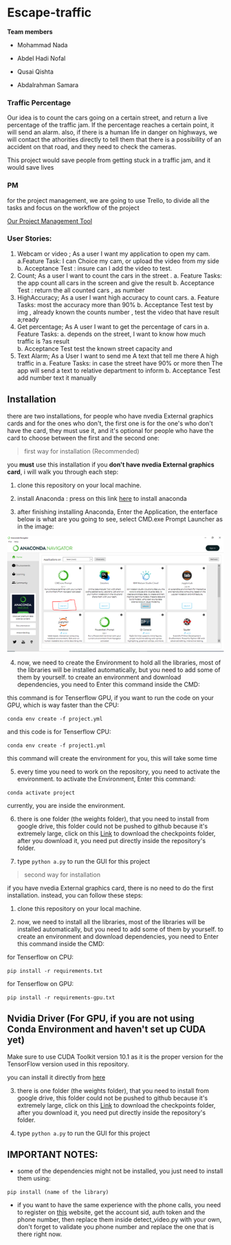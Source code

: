 # Escape-traffic

**Team members**

* Mohammad Nada

* Abdel Hadi Nofal

* Qusai Qishta

* Abdalrahman Samara

### **Traffic Percentage**

Our idea is to count the cars going on a certain street, and return a live percentage of the traffic jam. If the percentage reaches a certain point, it will send an alarm. also, if there is a human life in danger on highways, we will contact the athorities directly to tell them that there is a possibility of an accident on that road, and they need to check the cameras.

This project would save people from getting stuck in a traffic jam, and it would save lives

### **PM**

for the project management, we are going to use Trello, to divide all the tasks and focus on the workflow of the project

[Our Project Management Tool](https://trello.com/b/Cdz722Xv/team-project)

### User Stories: 
 

1. Webcam or video ; As a user I want my application to open my cam.
    a.Feature Task:
         I can Choice my cam, or upload the video from my side
    b. Acceptance Test :
            insure can I add the video to test.
2. Count; As a user I want to count the cars in the street .
    a. Feature Tasks:
        the app count all cars in the screen and give the result
    b. Acceptance Test :
	    return the all counted cars , as number 
3. HighAccuracy; As a user I want high accuracy to count cars.
    a. Feature Tasks:
        most the accuracy more than 90% 
    b. Acceptance Test 
        test by img , already known the counts number , 
        test the video that have result a;ready
4. Get percentage; As A user I want to get the percentage of cars in
   a. Feature Tasks: 
        a. depends on the street, I want to know how much traffic is ?as result  
    b. Acceptance Test 
        test the known street capacity and 
5. Text Alarm; As a User I want to send me A text that tell me there A high traffic in
   a. Feature Tasks: 
        in case the street have 90% or more then The app will send a text to relative department to inform 
    b. Acceptance Test 
        add number text it manually 

## Installation

there are two installations, for people who have nvedia External graphics cards and for the ones who don't, the first one is for the one's who don't have the card, they must use it, and it's optional for people who have the card to choose between the first and the second one:

> first way for installation (Recommended)

you **must** use this installation if you **don't have nvedia External graphics card**, i will walk you through each step:

1. clone this repository on your local machine.

2. install Anaconda : press on this link [here](https://www.anaconda.com/products/individual) to install anaconda

3. after finishing installing Anaconda, Enter the Application, the enterface below is what are you going to see, select CMD.exe Prompt Launcher as in the image:

![image](resources/1.png)

4. now, we need to create the Environment to hold all the libraries, most of the libraries will be installed automatically, but you need to add some of them by yourself. to create an environment and download dependencies, you need to Enter this command inside the CMD:

this command is for Tenserflow GPU, if you want to run the code on your GPU, which is way faster than the CPU:

``` conda env create -f project.yml ```

and this code is for Tenserflow CPU:

``` conda env create -f project1.yml ```

this command will create the environment for you, this will take some time

5. every time you need to work on the repository, you need to activate the environment. to activate the Environment, Enter this command:

``` conda activate project ```

currently, you are inside the environment.

6. there is one folder (the weights folder), that you need to install from google drive, this folder could not be pushed to github because it's extremely large, click on this [Link](https://drive.google.com/drive/folders/14NaJincTk836Buun76YlgmAIGFV69Ubx?usp=sharing) to download the checkpoints folder, after you download it, you need put directly inside the repository's folder.

7. type ``` python a.py ``` to run the GUI for this project

> second way for installation

if you have nvedia External graphics card, there is no need to do the first installation. instead, you can follow these steps:

1. clone this repository on your local machine.

2. now, we need to install all the libraries, most of the libraries will be installed automatically, but you need to add some of them by yourself. to create an environment and download dependencies, you need to Enter this command inside the CMD:

for Tenserflow on CPU:

``` pip install -r requirements.txt ```

for Tenserflow on GPU:

``` pip install -r requirements-gpu.txt ```

## Nvidia Driver (For GPU, if you are not using Conda Environment and haven't set up CUDA yet)

Make sure to use CUDA Toolkit version 10.1 as it is the proper version for the TensorFlow version used in this repository.

you can install it directly from [here](https://developer.nvidia.com/cuda-10.1-download-archive-update2)

3. there is one folder (the weights folder), that you need to install from google drive, this folder could not be pushed to github because it's extremely large, click on this [Link](https://drive.google.com/drive/folders/14NaJincTk836Buun76YlgmAIGFV69Ubx?usp=sharing) to download the checkpoints folder, after you download it, you need put directly inside the repository's folder.

4. type ``` python a.py ``` to run the GUI for this project

## IMPORTANT NOTES:

* some of the dependencies might not be installed, you just need to install them using:

``` pip install (name of the library) ```

* if you want to have the same experience with the phone calls, you need to register on [this](https://twilio.com/) website, get the account sid, auth token and the phone number, then replace them inside detect_video.py with your own, don't forget to validate you phone number and replace the one that is there right now.